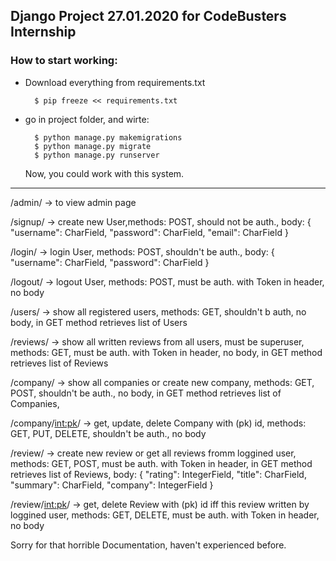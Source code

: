 ## Django Project 27.01.2020 for CodeBusters Internship

### How to start working:
- Download everything from requirements.txt 
        
        $ pip freeze << requirements.txt
- go in project folder, and wirte:

        $ python manage.py makemigrations
        $ python manage.py migrate
        $ python manage.py runserver
     
   Now, you could work with this system.   
   
----


/admin/ -> to view admin page   

/signup/ -> create new User,methods: POST, should not be auth., 
body: {
	"username": CharField,
	"password": CharField,
	"email": CharField
}

/login/ -> login User, methods: POST, shouldn't be auth.,
body: {
    "username": CharField,
    "password": CharField
}

/logout/ -> logout User, methods: POST, must be auth. with Token in header, no body

/users/ -> show all registered users, methods: GET, shouldn't b auth, no body, in GET method retrieves list of Users

/reviews/ -> show all written reviews from all users, must be superuser, methods: GET, must be auth. with Token in header, no body, in GET method retrieves list of Reviews

/company/ -> show all companies or create new company, methods: GET, POST, shouldn't be auth., no body, in GET method retrieves list of Companies,

/company/<int:pk>/ -> get, update, delete Company with (pk) id, methods: GET, PUT, DELETE, shouldn't be auth., no body

/review/ -> create new review or get all reviews fromm loggined user, methods: GET, POST, must be auth. with Token in header, in GET method retrieves list of Reviews,
body: {
	"rating": IntegerField,
	"title":  CharField,
	"summary": CharField,
	"company": IntegerField
}

/review/<int:pk>/ -> get, delete Review with (pk) id iff this review written by loggined user, methods: GET, DELETE, must be auth. with Token in header, no body


Sorry for that horrible Documentation, haven't experienced before.